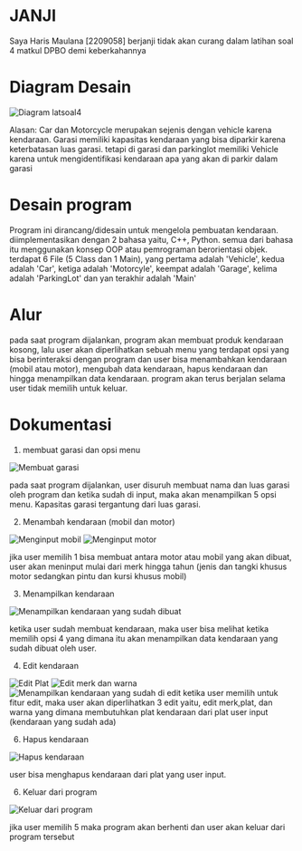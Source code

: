 # JANJI #
Saya Haris Maulana [2209058] berjanji tidak akan curang dalam latihan soal 4 matkul DPBO demi keberkahannya

# Diagram Desain #
![Diagram latsoal4](https://github.com/harismln22/LP4DPBO2024C1/assets/159020670/b2379d7f-5cd6-4b49-bac8-89fac3d1925a)

Alasan: Car dan Motorcycle merupakan sejenis dengan vehicle karena kendaraan. Garasi memiliki kapasitas kendaraan yang bisa diparkir karena keterbatasan luas garasi. tetapi di garasi dan parkinglot memiliki Vehicle karena untuk mengidentifikasi kendaraan apa yang akan di parkir dalam garasi

# Desain program #
Program ini dirancang/didesain untuk mengelola pembuatan kendaraan. diimplementasikan dengan 2 bahasa yaitu,  C++, Python. semua dari bahasa itu menggunakan konsep OOP atau pemrograman berorientasi objek. terdapat 6 File (5 Class dan 1 Main), yang pertama adalah 'Vehicle', kedua adalah 'Car', ketiga adalah 'Motorcyle', keempat adalah 'Garage', kelima adalah 'ParkingLot' dan yan terakhir adalah 'Main'

# Alur #
pada saat program dijalankan, program akan membuat produk kendaraan kosong, lalu user akan diperlihatkan sebuah menu yang terdapat opsi yang bisa berinteraksi dengan program dan user bisa menambahkan kendaraan (mobil atau motor), mengubah data kendaraan, hapus kendaraan dan hingga menampilkan data kendaraan. program akan terus berjalan selama user tidak memilih untuk keluar.

# Dokumentasi #

1. membuat garasi dan opsi menu

![Membuat garasi](https://github.com/harismln22/LP4DPBO2024C1/assets/159020670/683709bf-1959-493d-a61b-0a171b2e7df1)

pada saat program dijalankan, user disuruh membuat nama dan luas garasi oleh program dan ketika sudah di input, maka akan menampilkan 5 opsi menu. Kapasitas garasi tergantung dari luas garasi.



2. Menambah kendaraan (mobil dan motor)

![Menginput mobil](https://github.com/harismln22/LP4DPBO2024C1/assets/159020670/3d30f378-4bf3-4b42-8daf-86b69e519b62)
![Menginput motor](https://github.com/harismln22/LP4DPBO2024C1/assets/159020670/3ef75e67-6807-459c-8f86-7ebc697180b6)

jika user memilih 1 bisa membuat antara motor atau mobil yang akan dibuat, user akan meninput mulai dari merk hingga tahun (jenis dan tangki khusus motor sedangkan pintu dan kursi khusus mobil)

3. Menampilkan kendaraan

![Menampilkan kendaraan yang sudah dibuat](https://github.com/harismln22/LP4DPBO2024C1/assets/159020670/36eca95c-1839-4389-b8fd-670c7471c478)

ketika user sudah membuat kendaraan, maka user bisa melihat ketika memilih opsi 4 yang dimana itu akan menampilkan data kendaraan yang sudah dibuat oleh user.

4. Edit kendaraan

![Edit Plat](https://github.com/harismln22/LP4DPBO2024C1/assets/159020670/fa5ebf2a-ebb8-4b92-8d06-8cdb458f0c59)
![Edit merk dan warna](https://github.com/harismln22/LP4DPBO2024C1/assets/159020670/cb9cff6b-524c-4831-9fe9-70168397b4be)
![Menampilkan kendaraan yang sudah di edit](https://github.com/harismln22/LP4DPBO2024C1/assets/159020670/03d758de-5ba7-49c2-b291-be0430fad5d9)
ketika user memilih untuk fitur edit, maka user akan diperlihatkan 3 edit yaitu, edit merk,plat, dan warna yang dimana membutuhkan plat kendaraan dari plat user input (kendaraan yang sudah ada)

6. Hapus kendaraan

![Hapus kendaraan](https://github.com/harismln22/LP4DPBO2024C1/assets/159020670/64042e18-7f76-40e8-8247-e249165cb9f6)

user bisa menghapus kendaraan dari plat yang user input.

6. Keluar dari program

![Keluar dari program](https://github.com/harismln22/LP4DPBO2024C1/assets/159020670/64fc8e43-9574-4b7a-94a9-da309244c0df)

jika user memilih 5 maka program akan berhenti dan user akan keluar dari program tersebut








